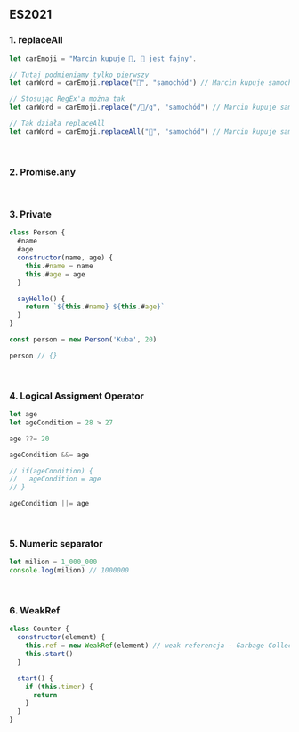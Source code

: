## ES2021

### 1. replaceAll

```js
let carEmoji = "Marcin kupuje 🚗, 🚗 jest fajny".

// Tutaj podmieniamy tylko pierwszy
let carWord = carEmoji.replace("🚗", "samochód") // Marcin kupuje samochód, 🚗 jest fajny

// Stosując RegEx'a można tak
let carWord = carEmoji.replace("/🚗/g", "samochód") // Marcin kupuje samochód, samochód jest fajny

// Tak działa replaceAll
let carWord = carEmoji.replaceAll("🚗", "samochód") // Marcin kupuje samochód, samochód jest fajny
```

<br>

### 2. Promise.any

<br>

### 3. Private

```js
class Person {
  #name
  #age
  constructor(name, age) {
    this.#name = name
    this.#age = age
  }

  sayHello() {
    return `${this.#name} ${this.#age}`
  }
}

const person = new Person('Kuba', 20)

person // {}
```

<br>

### 4. Logical Assigment Operator

```js
let age
let ageCondition = 28 > 27

age ??= 20

ageCondition &&= age

// if(ageCondition) {
//   ageCondition = age
// }

ageCondition ||= age
```

<br>

### 5. Numeric separator

```js
let milion = 1_000_000
console.log(milion) // 1000000
```

<br>

### 6. WeakRef

```js
class Counter {
  constructor(element) {
    this.ref = new WeakRef(element) // weak referencja - Garbage Collector tutaj zadziała :)
    this.start()
  }

  start() {
    if (this.timer) {
      return
    }
  }
}
```
